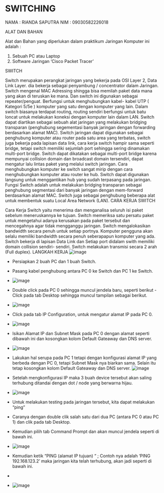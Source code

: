 # SWITCHING

NAMA : RIANDA SAPUTRA
NIM : 09030582226018

ALAT DAN BAHAN 
 
Alat dan Bahan yang diperlukan dalam praktikum Jaringan Komputer ini adalah : 
 
1.	Sebuah PC atau Laptop 
2.	Software Jaringan ‘Cisco Packet Tracer’ 
 
 
SWITCH 
 
Switch merupakan perangkat jaringan yang bekerja pada OSI Layer 2, Data Link Layer. dia bekerja sebagai penyambung / concentrator dalam Jaringan. Switch mengenal MAC Adressing shingga bisa memilah paket data mana yang akan di teruskan ke mana. Dan switch ini digunakan sebagai repeater/penguat. Berfungsi untuk menghubungkan kabel- kabel UTP ( Kategori 5/5e ) komputer yang satu dengan komputer yang lain. Dalam switch biasanya terdapat routing, routing sendiri berfungsi untuk batu loncat untuk melakukan koneksi dengan komputer lain dalam LAN. 
Switch dapat diartikan sebagai sebuah alat jaringan yang melakukan bridging transparan (penghubung segementasi banyak jaringan dengan forwarding berdasarkan alamat MAC). 
Switch jaringan dapat digunakan sebagai penghubung komputer atau router pada satu area yang terbatas, switch juga bekerja pada lapisan data link, cara kerja switch hampir sama seperti bridge, tetapi switch memiliki sejumlah port sehingga sering dinamakan multi-port bridge. 
Switch dapat dikatakan sebagai multi-port bridge karena mempunyai collision domain dan broadcast domain tersendiri, dapat mengatur lalu lintas paket yang melalui switch jaringan. 
Cara menghubungkan komputer ke switch sangat mirip dengan cara menghubungkan komputer atau router ke hub. Switch dapat digunakan langsung untuk menggantikan hub yang sudah terpasang pada jaringan. 
Fungsi Switch adalah untuk melakukan bridging transparan sebagai penghubung segmentasi dari banyak jaringan dengan mem-forward berdasarkan alamat MAC. Switch juga sebagai penghubung beberapa alat untuk membentuk suatu Local Area Network (LAN). 
CARA KERJA SWITCH 
 
Cara Kerja Switch yaitu menerima dan menganalisa seluruh isi paket sebelum meneruskannya ke tujuan. Switch memeriksa satu persatu paket untuk mengetahui adanya kerusakan pada paket tersebut dan mencegahnya agar tidak mengganggu jaringan. Switch mengalokasikan bandwidth secara penuh untuk setiap portnya. Komputer pengguna akan selalu memiliki bandwidth secara penuh seberapapun komputer yang ada. Switch bekerja di lapisan Data Link dan Setiap port didalam swith memiliki domain collision sendiri- sendiri. Switch melakukan transmisi secara 2 arah (Full duplex). 
LANGKAH KERJA 
![image](https://github.com/Riandasaputra122/SWITCHING/assets/150990509/588f84e1-9cdb-4873-bd03-befd95fe6cf4)

 
 
-	Persiapkan 2 buah PC dan 1 buah Switch. 
-	Pasang kabel penghubung antara PC 0 ke Switch dan PC 1 ke Switch.
-	![image](https://github.com/Riandasaputra122/SWITCHING/assets/150990509/34b04dd8-d01f-47a6-840b-b08b70c5384f)
 
 
 
-	Double click pada PC 0 sehingga muncul jendela baru, seperti berikut - 	Click pada tab Desktop sehingga muncul tampilan sebagai berikut.
-	![image](https://github.com/Riandasaputra122/SWITCHING/assets/150990509/9b5281a3-8937-45d3-b282-60f07da2d6cd)

 
 
 
-	Click pada tab IP Configuration, untuk mengatur alamat IP pada PC 0.
-	![image](https://github.com/Riandasaputra122/SWITCHING/assets/150990509/7cb94007-6af5-4fa5-8664-39eff93c433a)

 
 
 
-	Isikan Alamat IP dan Subnet Mask pada PC 0 dengan alamat seperti dibawah ini dan kosongkan kolom Default Gateaway dan DNS server.
-	![image](https://github.com/Riandasaputra122/SWITCHING/assets/150990509/2a314e63-086d-4bbd-bf5d-1704f43cbc6e)

 
 
-	Lakukan hal serupa pada PC 1 tetapi dengan konfigurasi alamat IP yang berbeda dengan PC 0, tetapi Subnet Mask nya biarkan sama. Selain itu tetap kosongkan kolom Default Gateaway dan DNS server. 
 ![image](https://github.com/Riandasaputra122/SWITCHING/assets/150990509/0552d6eb-1dfd-4b8c-948c-3c823fbb3183)

 
 
-	Setelah mengkonfigurasi IP maka 3 buah device tersebut akan saling terhubung ditandai dengan dot / node yang berwarna hijau.
-	![image](https://github.com/Riandasaputra122/SWITCHING/assets/150990509/e9745e83-170c-41fa-a155-e24b3860642c)

 
 
 
-	Untuk melakukan testing pada jaringan tersebut, kita dapat melakukan “ping” 
-	Caranya dengan double clik salah satu dari dua PC (antara PC 0 atau PC 1) dan clik pada tab Desktop. 
-	Kemudian pilih tab Command Prompt dan akan muncul jendela seperti di bawah ini.
-	![image](https://github.com/Riandasaputra122/SWITCHING/assets/150990509/8c62a330-5c5f-40b3-a18c-c7bab9c96426)

 
 
 
-	Kemudian ketik “PING (alamat IP tujuan) “ ; Contoh nya adalah ‘PING 192.168.123.2’ maka jaringan kita telah terhubung, akan jadi seperti di bawah ini.
-
-	![image](https://github.com/Riandasaputra122/SWITCHING/assets/150990509/263c2b25-9c3a-4221-bfe8-35497f8e246e)

 
 
